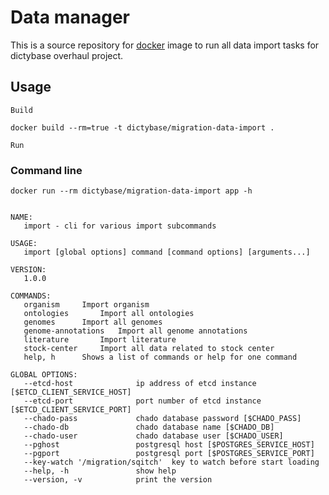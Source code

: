 # Data manager
This is a source repository for [docker](http://docker.io) image to run
all data import tasks for dictybase overhaul project.

## Usage

`Build`

```docker build --rm=true -t dictybase/migration-data-import .```

`Run`

### Command line

```
docker run --rm dictybase/migration-data-import app -h


NAME:
   import - cli for various import subcommands

USAGE:
   import [global options] command [command options] [arguments...]

VERSION:
   1.0.0

COMMANDS:
   organism		Import organism
   ontologies		Import all ontologies
   genomes		Import all genomes
   genome-annotations	Import all genome annotations
   literature		Import literature
   stock-center		Import all data related to stock center
   help, h		Shows a list of commands or help for one command
   
GLOBAL OPTIONS:
   --etcd-host 				ip address of etcd instance [$ETCD_CLIENT_SERVICE_HOST]
   --etcd-port 				port number of etcd instance [$ETCD_CLIENT_SERVICE_PORT]
   --chado-pass 			chado database password [$CHADO_PASS]
   --chado-db 				chado database name [$CHADO_DB]
   --chado-user 			chado database user [$CHADO_USER]
   --pghost 				postgresql host [$POSTGRES_SERVICE_HOST]
   --pgport 				postgresql port [$POSTGRES_SERVICE_PORT]
   --key-watch '/migration/sqitch'	key to watch before start loading
   --help, -h				show help
   --version, -v			print the version
   
```
